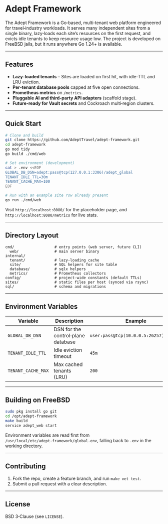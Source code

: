# Adept Framework

The Adept Framework is a Go‑based, multi‑tenant web platform engineered for travel‑industry workloads.  It serves many independent sites from a single binary, lazy‑loads each site’s resources on the first request, and evicts idle tenants to keep resource usage low.  The project is developed on FreeBSD jails, but it runs anywhere Go 1.24+ is available.

---

## Features

* **Lazy‑loaded tenants** – Sites are loaded on first hit, with idle‑TTL and LRU eviction.
* **Per‑tenant database pools** capped at five open connections.
* **Prometheus metrics** on `/metrics`.
* **Pluggable AI and third‑party API adapters** (scaffold stage).
* **Future‑ready for Vault secrets** and Cockroach multi‑region clusters.

---

## Quick Start

```bash
# Clone and build
git clone https://github.com/AdeptTravel/adept-framework.git
cd adept-framework
go mod tidy
go build ./cmd/web

# Set environment (development)
cat > .env <<EOF
GLOBAL_DB_DSN=adept:pass@tcp(127.0.0.1:3306)/adept_global
TENANT_IDLE_TTL=30m
TENANT_CACHE_MAX=100
EOF

# Run with an example site row already present
go run ./cmd/web
```

Visit `http://localhost:8080/` for the placeholder page, and `http://localhost:8080/metrics` for live stats.

---

## Directory Layout

```
cmd/                  # entry points (web server, future CLI)
  web/                # main server binary
internal/
  tenant/             # lazy‑loading cache
  site/               # SQL helpers for site table
  database/           # sqlx helpers
  metrics/            # Prometheus collectors
config/               # project‑wide constants (default TTLs)
sites/                # static files per host (synced via rsync)
sql/                  # schema and migrations
```

---

## Environment Variables

| Variable           | Description                        | Example                                |
| ------------------ | ---------------------------------- | -------------------------------------- |
| `GLOBAL_DB_DSN`    | DSN for the control‑plane database | `user:pass@tcp(10.0.0.5:26257)/global` |
| `TENANT_IDLE_TTL`  | Idle eviction timeout              | `45m`                                  |
| `TENANT_CACHE_MAX` | Max cached tenants (LRU)           | `200`                                  |

---

## Building on FreeBSD

```bash
sudo pkg install go git
cd /opt/adept-framework
make build
service adept_web start
```

Environment variables are read first from `/usr/local/etc/adept‑framework/global.env`, falling back to `.env` in the working directory.

---

## Contributing

1. Fork the repo, create a feature branch, and run `make vet test`.
2. Submit a pull request with a clear description.

---

## License

BSD 3‑Clause (see `LICENSE`).
